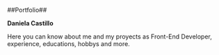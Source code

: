 ##Portfolio##

**Daniela Castillo**

Here you can know about me and my proyects as Front-End Developer, experience, educations, hobbys and more.